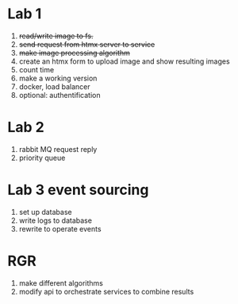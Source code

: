 # Lab 1

1. ~~read/write image to fs.~~
2. ~~send request from htmx server to service~~
3. ~~make image processing algorithm~~ 
4. create an htmx form to upload image and show resulting images
5. count time
6. make a working version
7. docker, load balancer
8. optional: authentification

# Lab 2
1. rabbit MQ request reply
2. priority queue

# Lab 3 event sourcing
1. set up database
2. write logs to database
3. rewrite to operate events

# RGR
1. make different algorithms
2. modify api to orchestrate services to combine results
